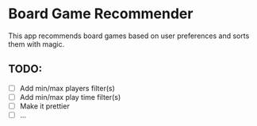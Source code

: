 # Board Game Recommender
This app recommends board games based on user preferences and sorts them with magic.

## TODO:
- [ ] Add min/max players filter(s)
- [ ] Add min/max play time filter(s)
- [ ] Make it prettier
- [ ] ...
